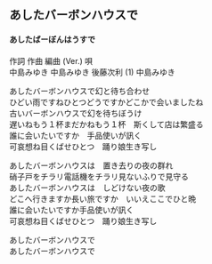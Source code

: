 ## あしたバーボンハウスで
#### あしたばーぼんはうすで

作詞  作曲  編曲 (Ver.)   唄  
中島みゆき   中島みゆき   後藤次利 (1)  中島みゆき  
  
あしたバーボンハウスで幻と待ち合わせ  
ひどい雨ですねひとつどうですかどこかで会いましたね  
古いバーボンハウスで幻を待ちぼうけ  
遅いねもう１杯まだかねもう１杯　斯くして店は繁盛る  
誰に会いたいですか　手品使いが訊く  
可哀想ね目くばせひとつ　踊り娘生き写し  
  
あしたバーボンハウスは　置き去りの夜の群れ  
硝子戸をチラリ電話機をチラリ見ないふりで見守る  
あしたバーボンハウスは　しどけない夜の歌  
どこへ行きますか長い旅ですか　いいえここでひと晩  
誰に会いたいですか手品使いが訊く  
可哀想ね目くばせひとつ　踊り娘生き写し  
  
あしたバーボンハウスで  
あしたバーボンハウスで  